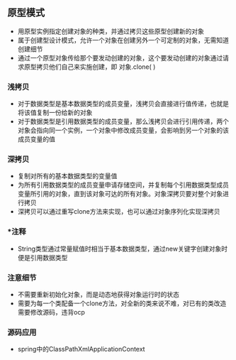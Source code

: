 ## 原型模式

-   用原型实例指定创建对象的种类，并通过拷贝这些原型创建新的对象
-   属于创建型设计模式，允许一个对象在创建另外一个可定制的对象，无需知道创建细节
-   通过一个原型对象传给那个要发动创建的对象，这个要发动创建的对象通过请求原型拷贝他们自己来实施创建，即 对象.clone(  )

### 浅拷贝

-   对于数据类型是基本数据类型的成员变量，浅拷贝会直接进行值传递，也就是将该值复制一份给新的对象
-   对于数据类型是引用数据类型的成员变量，那么浅拷贝会进行引用传递，两个对象会指向同一个实例，一个对象中修改成员变量，会影响到另一个对象的该成员变量的值

### 深拷贝

-   复制对所有的基本数据类型的变量值
-   为所有引用数据类型的成员变量申请存储空间，并复制每个引用数据类型成员变量所引用的对象，直到该对象可达的所有对象。对象深拷贝要对整个对象进行拷贝
-   深拷贝可以通过重写clone方法来实现，也可以通过对象序列化实现深拷贝

### *注释

-   String类型通过常量赋值时相当于基本数据类型，通过new关键字创建对象时便是引用数据类型

### 注意细节

-   不需要重新初始化对象，而是动态地获得对象运行时的状态
-   需要为每一个类配备一个clone方法，对全新的类来说不难，对已有的类改造需要修改源码，违背ocp

### 源码应用

-   spring中的ClassPathXmlApplicationContext